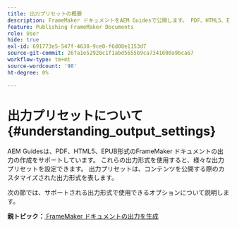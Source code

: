 ```yaml
---
title: 出力プリセットの概要
description: FrameMaker ドキュメントをAEM Guidesで公開します。 PDF、HTML5、EPUB形式のFrameMaker ドキュメントの出力を生成する方法について説明します。
feature: Publishing FrameMaker Documents
role: User
hide: true
exl-id: 691773e5-547f-4638-9ce0-f6d08e1153d7
source-git-commit: 26fa1e52920c1f1abd5655b9ca7341600a9bca67
workflow-type: tm+mt
source-wordcount: '90'
ht-degree: 0%

---
```


# 出力プリセットについて {#understanding_output_settings}

AEM Guidesは、PDF、HTML5、EPUB形式のFrameMaker ドキュメントの出力の作成をサポートしています。 これらの出力形式を使用すると、様々な出力プリセットを設定できます。 出力プリセットは、コンテンツを公開する際のカスタマイズされた出力形式を表します。

次の節では、サポートされる出力形式で使用できるオプションについて説明します。

**親トピック：**[ FrameMaker ドキュメントの出力を生成 ](fm-output-generatation.md)
